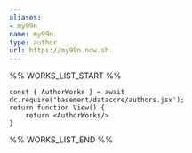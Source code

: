 ```yaml
---
aliases:
- my99n
name: my99n
type: author
url: https://my99n.now.sh
---
```



%% WORKS_LIST_START %%

```datacorejsx
const { AuthorWorks } = await dc.require('basement/datacore/authors.jsx');
return function View() {
    return <AuthorWorks/>
}
```
%% WORKS_LIST_END %%
